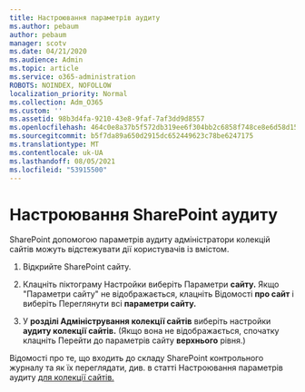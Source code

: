 ```yaml
---
title: Настроювання параметрів аудиту
ms.author: pebaum
author: pebaum
manager: scotv
ms.date: 04/21/2020
ms.audience: Admin
ms.topic: article
ms.service: o365-administration
ROBOTS: NOINDEX, NOFOLLOW
localization_priority: Normal
ms.collection: Adm_O365
ms.custom: ''
ms.assetid: 98b3d4fa-9210-43e8-9faf-7af3dd9d8557
ms.openlocfilehash: 464c0e8a37b5f572db319ee6f304bb2c6858f748ce8e6d58d155e458ce8517a1
ms.sourcegitcommit: b5f7da89a650d2915dc652449623c78be6247175
ms.translationtype: MT
ms.contentlocale: uk-UA
ms.lasthandoff: 08/05/2021
ms.locfileid: "53915500"
---
```

# <a name="configure-sharepoint-audit-settings"></a>Настроювання SharePoint аудиту

SharePoint допомогою параметрів аудиту адміністратори колекцій сайтів можуть відстежувати дії користувачів із вмістом.
  
1. Відкрийте SharePoint сайту.
    
2. Клацніть піктограму Настройки виберіть Параметри **сайту.** Якщо "Параметри сайту" не відображається, клацніть Відомості **про сайт** і виберіть Переглянути всі **параметри сайту.**
    
3. У **розділі Адміністрування колекції сайтів** виберіть настройки **аудиту колекції сайтів.** (Якщо вона не відображається, спочатку клацніть Перейти до параметрів сайту **верхнього** рівня.) 
    
Відомості про те, що входить до складу SharePoint контрольного журналу та як їх переглядати, див. в статті Настроювання параметрів аудиту [для колекції сайтів.](https://go.microsoft.com/fwlink/?linkid=404050)
  

